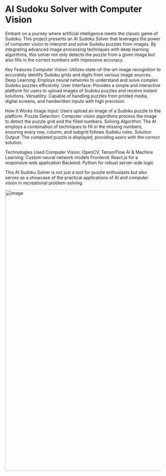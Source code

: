 # AI Sudoku Solver with Computer Vision
Embark on a journey where artificial intelligence meets the classic game of Sudoku. This project presents an AI Sudoku Solver that leverages the power of computer vision to interpret and solve Sudoku puzzles from images. By integrating advanced image processing techniques with deep learning algorithms, this solver not only detects the puzzle from a given image but also fills in the correct numbers with impressive accuracy.

Key Features
Computer Vision: Utilizes state-of-the-art image recognition to accurately identify Sudoku grids and digits from various image sources.
Deep Learning: Employs neural networks to understand and solve complex Sudoku puzzles efficiently.
User Interface: Provides a simple and interactive platform for users to upload images of Sudoku puzzles and receive instant solutions.
Versatility: Capable of handling puzzles from printed media, digital screens, and handwritten inputs with high precision.

How It Works
Image Input: Users upload an image of a Sudoku puzzle to the platform.
Puzzle Detection: Computer vision algorithms process the image to detect the puzzle grid and the filled numbers.
Solving Algorithm: The AI employs a combination of techniques to fill in the missing numbers, ensuring every row, column, and subgrid follows Sudoku rules.
Solution Output: The completed puzzle is displayed, providing users with the correct solution.

Technologies Used
Computer Vision: OpenCV, TensorFlow
AI & Machine Learning: Custom neural network models
Frontend: React.js for a responsive web application
Backend: Python for robust server-side logic

This AI Sudoku Solver is not just a tool for puzzle enthusiasts but also serves as a showcase of the practical applications of AI and computer vision in recreational problem-solving.



<img width="905" alt="image" src="https://github.com/AtulSingh-7/AI_Suduko_Master/assets/105373519/07155882-362c-4712-a0be-d67201e0c58e">
